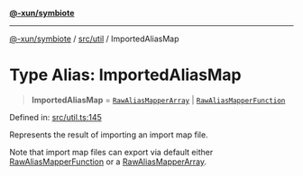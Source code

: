 [**@-xun/symbiote**](../../../README.md)

***

[@-xun/symbiote](../../../README.md) / [src/util](../README.md) / ImportedAliasMap

# Type Alias: ImportedAliasMap

> **ImportedAliasMap** = [`RawAliasMapperArray`](RawAliasMapperArray.md) \| [`RawAliasMapperFunction`](RawAliasMapperFunction.md)

Defined in: [src/util.ts:145](https://github.com/Xunnamius/symbiote/blob/62ec6fdd59d5511dd7b872237f3ff5bf7673e789/src/util.ts#L145)

Represents the result of importing an import map file.

Note that import map files can export via default either
[RawAliasMapperFunction](RawAliasMapperFunction.md) or a [RawAliasMapperArray](RawAliasMapperArray.md).
